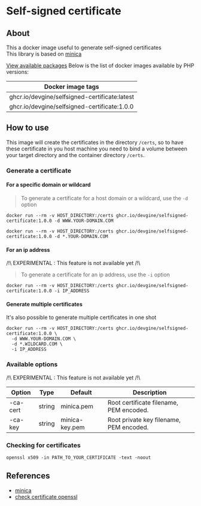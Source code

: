 # Self-signed certificate

## About
This a docker image useful to generate self-signed certificates<br>
This library is based on [minica](https://github.com/jsha/minica)<br>


[View available packages](https://github.com/devgine/selfsigned-certificate/pkgs/container/selfsigned-certificate)
Below is the list of docker images available by PHP versions:

| **Docker image tags**                         |
|-----------------------------------------------|
| ghcr.io/devgine/selfsigned-certificate:latest |
| ghcr.io/devgine/selfsigned-certificate:1.0.0  |

## How to use
This image will create the certificates in the directory `/certs`, so to have these certificate in you host machine you need to bind a volume between your target directory and the container directory `/certs`.


### Generate a certificate
#### For a specific domain or wildcard
> To generate a certificate for a host domain or a wildcard, use the `-d` option
```shell
docker run --rm -v HOST_DIRECTORY:/certs ghcr.io/devgine/selfsigned-certificate:1.0.0 -d WWW.YOUR-DOMAIN.COM
```

```shell
docker run --rm -v HOST_DIRECTORY:/certs ghcr.io/devgine/selfsigned-certificate:1.0.0 -d *.YOUR-DOMAIN.COM
```

#### For an ip address
/!\ EXPERIMENTAL : This feature is not available yet /!\
> To generate a certificate for an ip address, use the `-i` option
```shell
docker run --rm -v HOST_DIRECTORY:/certs ghcr.io/devgine/selfsigned-certificate:1.0.0 -i IP_ADDRESS
```

#### Generate multiple certificates
It's also possible to generate multiple certificates in one shot
```shell
docker run --rm -v HOST_DIRECTORY:/certs ghcr.io/devgine/selfsigned-certificate:1.0.0 \
  -d WWW.YOUR-DOMAIN.COM \
  -d *.WILDCARD.COM \
  -i IP_ADDRESS
```

### Available options
/!\ EXPERIMENTAL : This feature is not available yet /!\

| Option   | Type   | Default        | Description                             |
|----------|--------|----------------|-----------------------------------------|
| -ca-cert | string | minica.pem     | Root certificate filename, PEM encoded. |
| -ca-key  | string | minica-key.pem | Root private key filename, PEM encoded. |


### Checking for certificates
```shell
openssl x509 -in PATH_TO_YOUR_CERTIFICATE -text -noout
```

## References
* [minica](https://github.com/jsha/minica)
* [check certificate openssl](https://linuxhandbook.com/check-certificate-openssl/)
